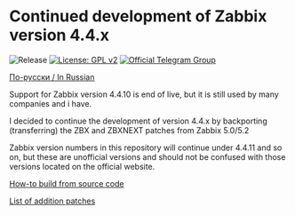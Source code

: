 # Continued development of Zabbix version 4.4.x

![Release](https://github.com/CHERTS/zabbix_44x_next/workflows/Release/badge.svg)
[![License: GPL v2](https://img.shields.io/badge/License-GPLv2-blue.svg)](https://www.gnu.org/licenses/gpl-2.0)
[![Official Telegram Group](https://img.shields.io/badge/Chat%20on-Telegram-brightgreen.svg)](https://t.me/zabbixnext)

[По-русски / In Russian](README.ru.md)

Support for Zabbix version 4.4.10 is end of live, but it is still used by many companies and i have.<br>

I decided to continue the development of version 4.4.x by backporting (transferring) the ZBX and ZBXNEXT patches from Zabbix 5.0/5.2<br>

Zabbix version numbers in this repository will continue under 4.4.11 and so on, but these are unofficial versions and should not be confused with those versions located on the official website.<br>

[How-to build from source code](BUILD.md)

[List of addition patches](PATCHLIST.md)
